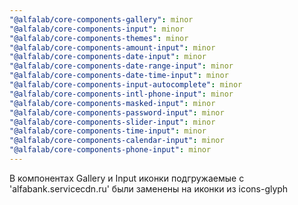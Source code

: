 ```yaml
---
"@alfalab/core-components-gallery": minor
"@alfalab/core-components-input": minor
"@alfalab/core-components-themes": minor
"@alfalab/core-components-amount-input": minor
"@alfalab/core-components-date-input": minor
"@alfalab/core-components-date-range-input": minor
"@alfalab/core-components-date-time-input": minor
"@alfalab/core-components-input-autocomplete": minor
"@alfalab/core-components-intl-phone-input": minor
"@alfalab/core-components-masked-input": minor
"@alfalab/core-components-password-input": minor
"@alfalab/core-components-slider-input": minor
"@alfalab/core-components-time-input": minor
"@alfalab/core-components-calendar-input": minor
"@alfalab/core-components-phone-input": minor
---
```


В компонентах Gallery и Input иконки подгружаемые с 'alfabank.servicecdn.ru' были заменены на иконки из icons-glyph
